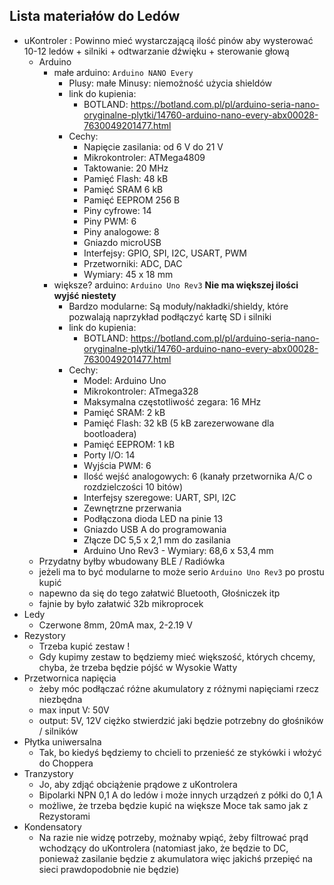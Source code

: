 ## Lista materiałów do Ledów
- uKontroler : Powinno mieć wystarczającą ilość pinów aby wysterować 10-12 ledów + silniki + odtwarzanie dźwięku + sterowanie głową
  - Arduino
    - małe arduino: `Arduino NANO Every`
      - Plusy: małe Minusy: niemożność użycia shieldów
      - link do kupienia: 
        - BOTLAND: https://botland.com.pl/pl/arduino-seria-nano-oryginalne-plytki/14760-arduino-nano-every-abx00028-7630049201477.html
      - Cechy:
        - Napięcie zasilania: od 6 V do 21 V
        - Mikrokontroler: ATMega4809
        - Taktowanie: 20 MHz
        - Pamięć Flash: 48 kB
        - Pamięć SRAM 6 kB
        - Pamięć EEPROM 256 B
        - Piny cyfrowe: 14
        - Piny PWM: 6
        - Piny analogowe: 8
        - Gniazdo microUSB 
        - Interfejsy: GPIO, SPI, I2C, USART, PWM
        - Przetworniki: ADC, DAC
        - Wymiary: 45 x 18 mm
    - większe? arduino: `Arduino Uno Rev3` **Nie ma większej ilości wyjść niestety**
      - Bardzo modularne: Są moduły/nakładki/shieldy, które pozwalają naprzykład podłączyć kartę SD i silniki
      - link do kupienia:
        - BOTLAND: https://botland.com.pl/pl/arduino-seria-nano-oryginalne-plytki/14760-arduino-nano-every-abx00028-7630049201477.html
      - Cechy:
        - Model: Arduino Uno
        - Mikrokontroler: ATmega328
        - Maksymalna częstotliwość zegara: 16 MHz
        - Pamięć SRAM: 2 kB
        - Pamięć Flash: 32 kB (5 kB zarezerwowane dla bootloadera)
        - Pamięć EEPROM: 1 kB
        - Porty I/O: 14
        - Wyjścia PWM: 6
        - Ilość wejść analogowych: 6 (kanały przetwornika A/C o rozdzielczości 10 bitów)
        - Interfejsy szeregowe: UART, SPI, I2C
        - Zewnętrzne przerwania
        - Podłączona dioda LED na pinie 13
        - Gniazdo USB A do programowania
        - Złącze DC 5,5 x 2,1 mm do zasilania
        - Arduino Uno Rev3 - Wymiary: 68,6 x 53,4 mm
  - Przydatny byłby wbudowany BLE / Radiówka
  - jeżeli ma to być modularne to może serio `Arduino Uno Rev3` po prostu kupić
  - napewno da się do tego załatwić Bluetooth, Głośniczek itp
  - fajnie by było załatwić 32b mikroprocek
- Ledy
  - Czerwone 8mm, 20mA max, 2-2.19 V
- Rezystory 
  - Trzeba kupić zestaw ! 
  - Gdy kupimy zestaw to będziemy mieć większość, których chcemy, chyba, że trzeba będzie pójść w Wysokie Watty
- Przetwornica napięcia
  - żeby móc podłączać różne akumulatory z różnymi napięciami rzecz niezbędna
  - max input V: 50V
  - output: 5V, 12V ciężko stwierdzić jaki będzie potrzebny do głośników / silników
- Płytka uniwersalna
  - Tak, bo kiedyś będziemy to chcieli to przenieść ze stykówki i włożyć do Choppera
- Tranzystory 
  - Jo, aby zdjąć obciążenie prądowe z uKontrolera
  - Bipolarki NPN 0,1 A do ledów i może innych urządzeń z półki do 0,1 A 
  - możliwe, że trzeba będzie kupić na większe Moce tak samo jak z Rezystorami
- Kondensatory
  - Na razie nie widzę potrzeby, możnaby wpiąć, żeby filtrować prąd wchodzący do uKontrolera (natomiast jako, że będzie to DC, ponieważ zasilanie będzie z akumulatora więc jakichś przepięć na sieci prawdopodobnie nie będzie)
